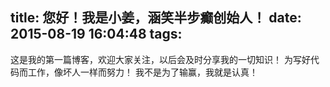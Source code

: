 title: 您好！我是小姜，涵笑半步癫创始人！
date: 2015-08-19 16:04:48
tags:
---
这是我的第一篇博客，欢迎大家关注，以后会及时分享我的一切知识！
为写好代码而工作，像坏人一样而努力！
我不是为了输赢，我就是认真！